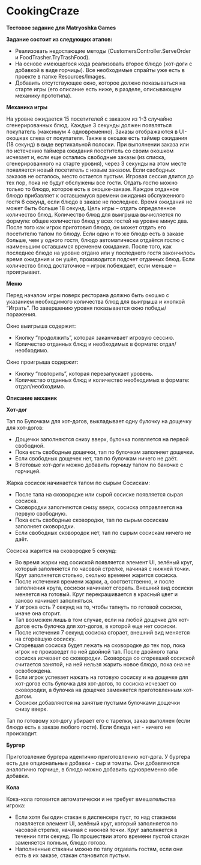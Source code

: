 # CookingCraze
<b>Тестовое задание для Matryoshka Games</b>

<b>Задание состоит из следующих этапов:</b><ul>
<li> Реализовать недостающие методы (CustomersController.ServeOrder и
FoodTrasher.TryTrashFood).</li>
<li> На основе имеющегося кода реализовать второе блюдо (хот-доги с добавкой в виде
горчицы). Все необходимые спрайты уже есть в проекте в папке Resources/Images.</li>
<li> Добавить отсутствующее окно, которое должно показываться на старте игры (его
описание есть ниже, в разделе, описывающем механику прототипа).</li></ul>

<b>Механика игры</b>

На уровне ожидается 15 посетителей с заказом из 1-3 случайно сгенерированных блюд.
Каждые 3 секунды должен появляться покупатель (максимум 4 одновременно). Заказы
отображаются в UI-окошках слева от покупателя. Также в окошке есть таймер ожидания (18
секунд) в виде вертикальной полоски.
При выполнении заказа или по истечению таймера ожидания посетитель со своим окошком
исчезает и, если еще остались свободные заказы (из списка, сгенерированного на старте
уровня), через 3 секунды на этом месте появляется новый посетитель с новым заказом. Если
свободных заказов не осталось, место остается пустым.
Игровая сессия длится до тех пор, пока не будут обслужены все гости. Отдать гостю можно
только то блюдо, которое есть в окошке-заказе. Каждое отданное блюдо прибавляет к
оставшемуся времени ожидания обслуженного гостя 6 секунд, если блюдо в заказе не
последнее. Время ожидания не может быть больше 18 секунд. Цель игры – отдать
определенное количество блюд. Количество блюд для выигрыша вычисляется по формуле:
общее количество блюд у всех гостей на уровне минус два.
После того как игрок приготовил блюдо, он может отдать его посетителю тапом по блюду.
Если одно и то же блюдо есть в заказе больше, чем у одного гостя, блюдо автоматически
отдаётся гостю с наименьшим оставшимся временем ожидания.
После того, как последнее блюдо на уровне отдано или у последнего гостя закончилось
время ожидания и он ушёл, производится подсчет отданных блюд. Если количество блюд
достаточное – игрок побеждает, если меньше – проигрывает.

<b>Меню</b>

Перед началом игры поверх ресторана должно быть окошко с указанием необходимого
количества блюд для выигрыша и кнопкой “Играть”.
По завершению уровня показывается окно победы/поражения.

Окно выигрыша содержит:<ul>
<li> Кнопку “продолжить”, которая заканчивает игровую сессию.</li>
<li> Количество отданных блюд и необходимых в формате: отдал/необходимо.</li></ul>
Окно проигрыша содержит:<ul>
<li> Кнопку “повторить”, которая перезапускает уровень.</li>
<li> Количество отданных блюд и количество необходимых в формате: отдал/необходимо.</li></ul>

<b>Описание механик</b>

<b>Хот-дог</b>

Тап по Булочкам для хот-догов, выкладывает одну булочку на дощечку для хот-догов:<ul>
<li> Дощечки заполняются снизу вверх, булочка появляется на первой свободной.</li>
<li> Пока есть свободные дощечки, тап по булочкам заполняет дощечки.</li>
<li> Если свободных дощечек нет, тап по булочкам ничего не даёт.</li>
<li> В готовые хот-доги можно добавить горчицу тапом по баночке с горчицей.</li></ul>
Жарка сосисок начинается тапом по сырым Сосискам:<ul>
<li> После тапа на сковородке или сырой сосиске появляется сырая сосиска.</li>
<li> Сковородки заполняются снизу вверх, сосиска отправляется на первую свободную.</li>
<li> Пока есть свободные сковородки, тап по сырым сосискам заполняет сковородки.</li>
<li> Если свободных сковородок нет, тап по сырым сосискам ничего не даёт.</li></ul>
Сосиска жарится на сковородке 5 секунд:<ul>
<li> Во время жарки над сосиской появляется элемент UI, зелёный круг, который
заполняется по часовой стрелке, начиная с нижней точки. Круг заполняется столько,
сколько времени жарится сосиска.</li>
<li> После истечения времени жарки, а, соответственно, и после заполнения круга, сосиски
начинают сгорать. Внешний вид сосиски меняется на готовый. Круг перекрашивается в
красный цвет и заново начинает заполняться.</li>
<li> У игрока есть 7 секунд на то, чтобы тапнуть по готовой сосиске, иначе она сгорит.</li>
<li> Тап возможен лишь в том случае, если на любой дощечке для хот-догов есть булочка
для хот-догов, в которой еще нет сосиски.</li>
<li> После истечения 7 секунд сосиска сгорает, внешний вид меняется на сгоревшую
сосиску.</li>
<li> Сгоревшая сосиска будет лежать на сковородке до тех пор, пока игрок не
произведет по ней двойной тап. После двойного тапа сосиска исчезает со
сковородки. Сковорода со сгоревшей сосиской считается занятой, на ней нельзя
жарить новое блюдо, пока она не освобождена.</li>
<li> Если игрок успевает нажать на готовую сосиску и на дощечке для хот-догов есть
булочка для хот-догов, то сосиска исчезает со сковородки, а булочка на дощечке
заменяется приготовленным хот-догом.</li>
<li> Сосиски добавляются на занятые пустыми булочками дощечки снизу вверх.</li></ul>
Тап по готовому хот-догу убирает его с тарелки, заказ выполнен (если блюдо есть в заказе
любого гостя). Если блюда нет - ничего не происходит.

<b>Бургер</b>

Приготовление бургера идентично приготовлению хот-дога. У бургера есть две опциональные
добавки - сыр и томаты. Они добавляются аналогично горчице, в блюдо можно добавить
одновременно обе добавки.

<b>Кола</b>

Кока-кола готовится автоматически и не требует вмешательства игрока:<ul>
<li> Если хотя бы один стакан в диспенсере пуст, то над стаканом появляется элемент UI,
зелёный круг, который заполняется по часовой стрелке, начиная с нижней точки. Круг
заполняется в течении пяти секунд. По прошествии этого времени пустой стакан
заменяется полным, блюдо готово.</li>
<li> Наполненные стаканы можно по тапу отдавать гостям, если они есть в их заказе,
стакан становится пустым.</li></ul>